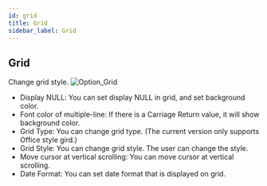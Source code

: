 ```yaml
---
id: grid
title: Grid
sidebar_label: Grid
---
```


## Grid

Change grid style.
![Option_Grid](https://s3.ap-northeast-2.amazonaws.com/sqlgate-manual-content/1442DD7BA5E03079F71ABAC17FEC1AE0.jpg)

- Display NULL: You can set display NULL in grid, and set background color.
- Font color of multiple-line: If there is a Carriage Return value, it will show background color.
- Grid Type: You can change grid type. (The current version only supports Office style gird.)
- Grid Style: You can change grid style. The user can change the style.
- Move cursor at vertical scrolling: You can move cursor at vertical scrolling.
- Date Format: You can set date format that is displayed on grid.